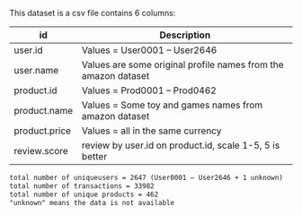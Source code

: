 This dataset is a csv file contains 6 columns:

id  | Description
------------- | -------------
user.id  | Values = User0001 – User2646
user.name | Values are some original profile names from the amazon dataset
product.id | Values = Prod0001 – Prod0462
product.name | Values = Some toy and games names from amazon dataset
product.price | Values = all in the same currency
review.score | review by user.id on product.id, scale 1-5, 5 is better

```html
total number of uniqueusers = 2647 (User0001 – User2646 + 1 unknown)
total number of transactions = 33982
total number of unique products = 462
"unknown" means the data is not available
```
